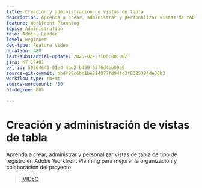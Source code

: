 ```yaml
---
title: Creación y administración de vistas de tabla
description: Aprenda a crear, administrar y personalizar vistas de tabla de tipo de registro en Adobe Workfront Planning para mejorar la organización y colaboración del proyecto.
feature: Workfront Planning
topic: Administration
role: Admin, Leader
level: Beginner
doc-type: Feature Video
duration: 488
last-substantial-update: 2025-02-27T00:00:00Z
jira: KT-17401
exl-id: 593d4643-91e4-4ae2-b450-63f6d4eb09e9
source-git-commit: bbdf99c6bc1be714077fd94fc3f8325394de36b3
workflow-type: tm+mt
source-wordcount: '50'
ht-degree: 80%

---
```


# Creación y administración de vistas de tabla

Aprenda a crear, administrar y personalizar vistas de tabla de tipo de registro en Adobe Workfront Planning para mejorar la organización y colaboración del proyecto.

>[!VIDEO](https://video.tv.adobe.com/v/3448000/?learn=on&enablevpops=1)
